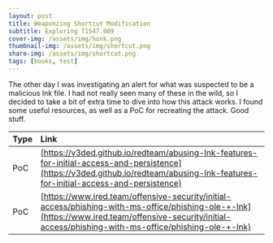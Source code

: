 ```yaml
---
layout: post
title: Weaponzing Shortcut Modification
subtitle: Exploring T1547.009 
cover-img: /assets/img/honk.png
thumbnail-img: /assets/img/shortcut.png
share-img: /assets/img/shortcut.png
tags: [books, test]
---
```


The other day I was investigating an alert for what was suspected to be a malicious lnk file. I had not really seen many of these in the wild, so I decided to take a bit of extra time to dive into how this attack works. I found some useful resources, as well as a PoC for recreating the attack. Good stuff.


| Type | Link |
| :------ | :--- |
| PoC | [https://v3ded.github.io/redteam/abusing-lnk-features-for-initial-access-and-persistence](https://v3ded.github.io/redteam/abusing-lnk-features-for-initial-access-and-persistence) |
| PoC | [https://www.ired.team/offensive-security/initial-access/phishing-with-ms-office/phishing-ole-+-lnk](https://www.ired.team/offensive-security/initial-access/phishing-with-ms-office/phishing-ole-+-lnk) |

